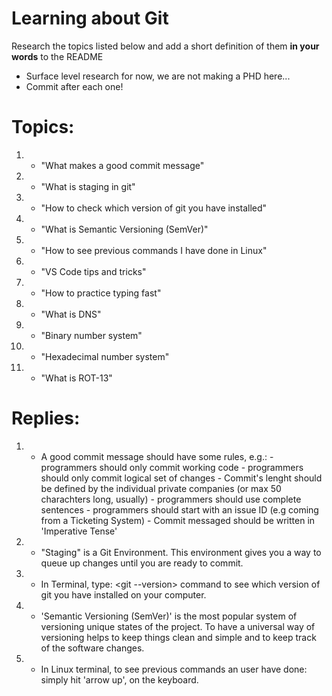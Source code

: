 # Learning about Git

Research the topics listed below and add a short definition of them **in your words** to the README 
  - Surface level research for now, we are not making a PHD here...
  - Commit after each one!

# Topics:
1.  - "What makes a good commit message"
2.  - "What is staging in git"
3.  - "How to check which version of git you have installed"
4.  - "What is Semantic Versioning (SemVer)"
5.  - "How to see previous commands I have done in Linux"
6. - "VS Code tips and tricks"
7. - "How to practice typing fast"
8. - "What is DNS"
9. - "Binary number system"
10. - "Hexadecimal number system"
11. - "What is ROT-13"



# Replies:

1. - A good commit message should have some rules, e.g.:    - programmers should only commit working code
                                                            - programmers should only commit logical set of changes
                                                            - Commit's lenght should be defined by the individual private companies (or max 50 charachters long, usually)
                                                            - programmers should use complete sentences
                                                            - programmers should start with an issue ID (e.g coming from a Ticketing System)
                                                            - Commit messaged should be written in 'Imperative Tense'

2. - "Staging" is a Git Environment. This environment gives you a way to queue up changes until you are ready to commit. 

3. - In Terminal, type: <git --version> command to see which version of git you have installed on your computer.

4. - 'Semantic Versioning (SemVer)' is the most popular system of versioning unique states of the project. 
    To have a universal way of versioning helps to keep things clean and simple and to keep track of the software changes.

5. - In Linux terminal, to see previous commands an user have done: simply hit 'arrow up', on the keyboard.
